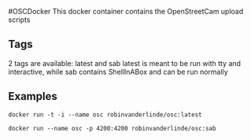 #OSCDocker
This docker container contains the OpenStreetCam upload scripts

## Tags

2 tags are available: latest and sab
latest is meant to be run with tty and interactive, while sab contains ShellInABox and can be run normally

## Examples

    docker run -t -i --name osc robinvanderlinde/osc:latest

	docker run --name osc -p 4200:4200 robinvanderlinde/osc:sab